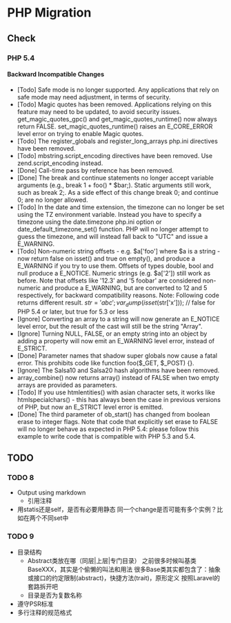 # PHP Migration

## Check

### PHP 5.4

#### Backward Incompatible Changes
- [Todo] Safe mode is no longer supported. Any applications that rely on safe mode may need adjustment, in terms of security.
- [Todo] Magic quotes has been removed. Applications relying on this feature may need to be updated, to avoid security issues. get_magic_quotes_gpc() and get_magic_quotes_runtime() now always return FALSE. set_magic_quotes_runtime() raises an E_CORE_ERROR level error on trying to enable Magic quotes.
- [Todo] The register_globals and register_long_arrays php.ini directives have been removed.
- [Todo] mbstring.script_encoding directives have been removed. Use zend.script_encoding instead.
- [Done] Call-time pass by reference has been removed.
- [Done] The break and continue statements no longer accept variable arguments (e.g., break 1 + foo() * $bar;). Static arguments still work, such as break 2;. As a side effect of this change break 0; and continue 0; are no longer allowed.
- [Todo] In the date and time extension, the timezone can no longer be set using the TZ environment variable. Instead you have to specify a timezone using the date.timezone php.ini option or date_default_timezone_set() function. PHP will no longer attempt to guess the timezone, and will instead fall back to "UTC" and issue a E_WARNING.
- [Todo] Non-numeric string offsets - e.g. $a['foo'] where $a is a string - now return false on isset() and true on empty(), and produce a E_WARNING if you try to use them. Offsets of types double, bool and null produce a E_NOTICE. Numeric strings (e.g. $a['2']) still work as before. Note that offsets like '12.3' and '5 foobar' are considered non-numeric and produce a E_WARNING, but are converted to 12 and 5 respectively, for backward compatibility reasons. Note: Following code returns different result. $str='abc';var_dump(isset($str['x'])); // false for PHP 5.4 or later, but true for 5.3 or less
- [Ignore] Converting an array to a string will now generate an E_NOTICE level error, but the result of the cast will still be the string "Array".
- [Ignore] Turning NULL, FALSE, or an empty string into an object by adding a property will now emit an E_WARNING level error, instead of E_STRICT.
- [Done] Parameter names that shadow super globals now cause a fatal error. This prohibits code like function foo($_GET, $_POST) {}.
- [Ignore] The Salsa10 and Salsa20 hash algorithms have been removed.
- array_combine() now returns array() instead of FALSE when two empty arrays are provided as parameters.
- [Todo] If you use htmlentities() with asian character sets, it works like htmlspecialchars() - this has always been the case in previous versions of PHP, but now an E_STRICT level error is emitted.
- [Done] The third parameter of ob_start() has changed from boolean erase to integer flags. Note that code that explicitly set erase to FALSE will no longer behave as expected in PHP 5.4: please follow this example to write code that is compatible with PHP 5.3 and 5.4.


## TODO


### TODO 8
- Output using markdown
    - 引用注释
- 用statis还是self，是否有必要用静态
    同一个change是否可能有多个实例？比如在两个不同set中

### TODO 9
- 目录结构
    - Abstract类放在哪（同层|上层|专门目录）
        之前很多时候叫基类BaseXXX，其实是个偷懒的叫法和用法
        很多Base类其实都包含了：抽象或接口的约定限制(abstract)，快捷方法(trait)，原形定义
        按照Laravel的套路拆开吧
    - 目录是否为复数名称
- 遵守PSR标准
- 多行注释的规范格式


